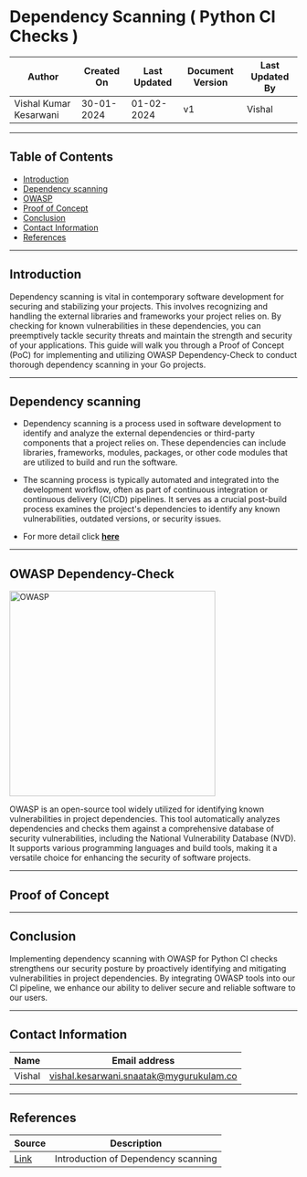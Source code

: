 # Dependency Scanning ( Python CI Checks )
| Author                 | Created On | Last Updated | Document Version | Last Updated By |
| ---------------------- | ---------- | ------------ | ---------------- | --------------- |
| Vishal Kumar Kesarwani | 30-01-2024 | 01-02-2024   | v1               |  Vishal         |
***

## Table of Contents 
+ [Introduction](#Introduction)
+ [Dependency scanning](#Dependency-scanning)
+ [OWASP](#OWASP-Dependency-Check )
+ [Proof of Concept](#Pre-requisite)
+ [Conclusion](#Conclusion)
+ [Contact Information](#contact-information)
+ [References](#references)

***
## Introduction
Dependency scanning is vital in contemporary software development for securing and stabilizing your projects. This involves recognizing and handling the external libraries and frameworks your project relies on. By checking for known vulnerabilities in these dependencies, you can preemptively tackle security threats and maintain the strength and security of your applications. This guide will walk you through a Proof of Concept (PoC) for implementing and utilizing OWASP Dependency-Check to conduct thorough dependency scanning in your Go projects.
***
## Dependency scanning

* Dependency scanning is a process used in software development to identify and analyze the external dependencies or third-party components that a project relies on. These dependencies can include libraries, frameworks, modules, packages, or other code modules that are utilized to build and run the software. 

* The scanning process is typically automated and integrated into the development workflow, often as part of continuous integration or continuous delivery (CI/CD) pipelines. It serves as a crucial post-build process examines the project's dependencies to identify any known vulnerabilities, outdated versions, or security issues. 

* For more detail click [**here**](https://github.com/avengers-p7/Documentation/blob/main/Application_CI/Design/03-%20Java%20CI%20checks/Dependency%20Scanning/%20README.md)      
***
## OWASP Dependency-Check    
<img width="360" length="300" alt="OWASP" src="https://github.com/avengers-p7/Documentation/assets/156056413/4b0dadd1-816c-49d1-8436-b8d68ebe1c4c">  

OWASP is an open-source tool widely utilized for identifying known vulnerabilities in project dependencies. This tool automatically analyzes dependencies and checks them against a comprehensive database of security vulnerabilities, including the National Vulnerability Database (NVD). It supports various programming languages and build tools, making it a versatile choice for enhancing the security of software projects.
***

## Proof of Concept
***
## Conclusion
Implementing dependency scanning with OWASP for Python CI checks strengthens our security posture by proactively identifying and mitigating vulnerabilities in project dependencies. By integrating OWASP tools into our CI pipeline, we enhance our ability to deliver secure and reliable software to our users.
***
## Contact Information

| Name | Email address |
| ---- | ------------- |
| Vishal | vishal.kesarwani.snaatak@mygurukulam.co |

***

## References

| Source | Description |
| ------ | ----------- |
| [Link](https://github.com/avengers-p7/Documentation/blob/main/Application_CI/Design/03-%20Java%20CI%20checks/Dependency%20Scanning/%20README.md) | Introduction of Dependency scanning |

